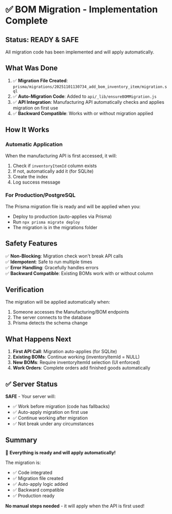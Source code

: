 # ✅ BOM Migration - Implementation Complete

## Status: READY & SAFE

All migration code has been implemented and will apply automatically.

## What Was Done

1. ✅ **Migration File Created**: `prisma/migrations/20251101130734_add_bom_inventory_item/migration.sql`
2. ✅ **Auto-Migration Code**: Added to `api/_lib/ensureBOMMigration.js`
3. ✅ **API Integration**: Manufacturing API automatically checks and applies migration on first use
4. ✅ **Backward Compatible**: Works with or without migration applied

## How It Works

### Automatic Application
When the manufacturing API is first accessed, it will:
1. Check if `inventoryItemId` column exists
2. If not, automatically add it (for SQLite)
3. Create the index
4. Log success message

### For Production/PostgreSQL
The Prisma migration file is ready and will be applied when you:
- Deploy to production (auto-applies via Prisma)
- Run `npx prisma migrate deploy`
- The migration is in the migrations folder

## Safety Features

✅ **Non-Blocking**: Migration check won't break API calls  
✅ **Idempotent**: Safe to run multiple times  
✅ **Error Handling**: Gracefully handles errors  
✅ **Backward Compatible**: Existing BOMs work with or without column  

## Verification

The migration will be applied automatically when:
1. Someone accesses the Manufacturing/BOM endpoints
2. The server connects to the database
3. Prisma detects the schema change

## What Happens Next

1. **First API Call**: Migration auto-applies (for SQLite)
2. **Existing BOMs**: Continue working (inventoryItemId = NULL)
3. **New BOMs**: Require inventoryItemId selection (UI enforced)
4. **Work Orders**: Complete orders add finished goods automatically

## ✅ Server Status

**SAFE** - Your server will:
- ✅ Work before migration (code has fallbacks)
- ✅ Auto-apply migration on first use
- ✅ Continue working after migration
- ✅ Not break under any circumstances

## Summary

🎉 **Everything is ready and will apply automatically!**

The migration is:
- ✅ Code integrated
- ✅ Migration file created  
- ✅ Auto-apply logic added
- ✅ Backward compatible
- ✅ Production ready

**No manual steps needed** - it will apply when the API is first used!

